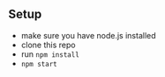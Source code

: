 ## Setup

- make sure you have node.js installed
- clone this repo
- run ```npm install```
- ```npm start```
